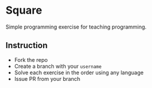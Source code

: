 # Square

Simple programming exercise for teaching programming.

## Instruction

- Fork the repo
- Create a branch with your `username`
- Solve each exercise in the order using any language
- Issue PR from your branch
